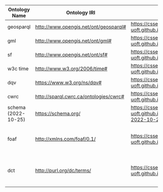 | Ontology Name       | Ontology IRI                           | Donwload Link                                                | Notes                                                                                            |
|---------------------|----------------------------------------|--------------------------------------------------------------|--------------------------------------------------------------------------------------------------|
| geosparql           | http://www.opengis.net/ont/geosparql#  | https://csse-uoft.github.io/ontologies/geosparql.owl         |                                                                                                  |
| gml                 | http://www.opengis.net/ont/gml#        | https://csse-uoft.github.io/ontologies/gml.owl               |                                                                                                  |
| sf                  | http://www.opengis.net/ont/sf#         | https://csse-uoft.github.io/ontologies/sf.owl                |                                                                                                  |
| w3c time            | http://www.w3.org/2006/time#           | https://csse-uoft.github.io/ontologies/time.rdf              |                                                                                                  |
| dqv                 | https://www.w3.org/ns/dqv#             | https://csse-uoft.github.io/ontologies/dqv.rdf               |                                                                                                  |
| cwrc                | http://sparql.cwrc.ca/ontologies/cwrc# | https://csse-uoft.github.io/ontologies/cwrc.owl              |                                                                                                  |
| schema (2022-10-25) | https://schema.org/                    | https://csse-uoft.github.io/ontologies/schema-2022-10-25.owl |                                                                                                  |
| foaf                | http://xmlns.com/foaf/0.1/             | https://csse-uoft.github.io/ontologies/foaf.owl              | `foaf:isPrimaryTopicOf` is set to an Object Property to solve compatibility issue with owlready2 |
| dct                 | http://purl.org/dc/terms/              | https://csse-uoft.github.io/ontologies/dct.owl               | cannot download directly from owlready2 due to potential websites protection                     |